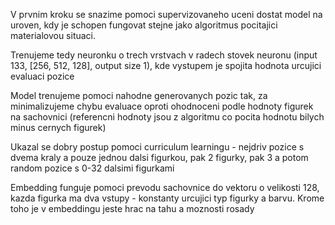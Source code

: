 V prvnim kroku se snazime pomoci supervizovaneho uceni dostat model na uroven, kdy je schopen fungovat stejne jako algoritmus pocitajici materialovou situaci.

Trenujeme tedy neuronku o trech vrstvach v radech stovek neuronu (input 133, [256, 512, 128], output size 1), kde vystupem je spojita hodnota urcujici evaluaci pozice

Model trenujeme pomoci nahodne generovanych pozic tak, za minimalizujeme chybu evaluace oproti ohodnoceni podle hodnoty figurek na sachovnici (referencni hodnoty jsou z algoritmu co pocita hodnotu bilych minus cernych figurek)

Ukazal se dobry postup pomoci curriculum learningu - nejdriv pozice s dvema kraly a pouze jednou dalsi figurkou, pak 2 figurky, pak 3 a potom random pozice s 0-32 dalsimi figurkami

Embedding funguje pomoci prevodu sachovnice do vektoru o velikosti 128, kazda figurka ma dva vstupy - konstanty urcujici typ figurky a barvu. Krome toho je v embeddingu jeste hrac na tahu a moznosti rosady